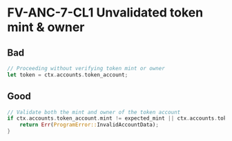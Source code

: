 # FV-ANC-7-CL1 Unvalidated token mint & owner

## Bad


```rust
// Proceeding without verifying token mint or owner
let token = ctx.accounts.token_account;
```

## Good


```rust
// Validate both the mint and owner of the token account
if ctx.accounts.token_account.mint != expected_mint || ctx.accounts.token_account.owner != expected_owner {
    return Err(ProgramError::InvalidAccountData);
}
```
